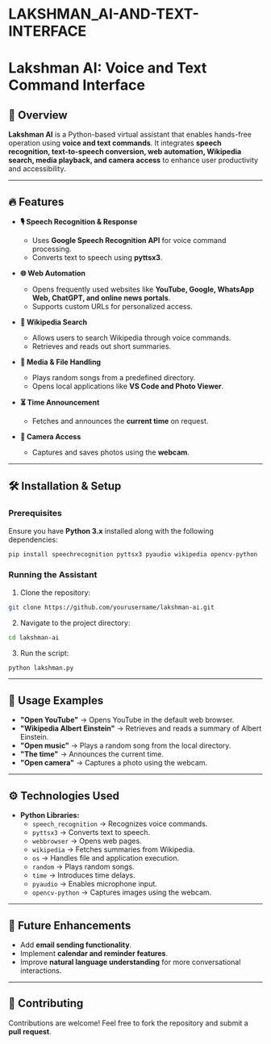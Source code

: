 # LAKSHMAN_AI-AND-TEXT-INTERFACE
# Lakshman AI: Voice and Text Command Interface

## 🚀 Overview
**Lakshman AI** is a Python-based virtual assistant that enables hands-free operation using **voice and text commands**. It integrates **speech recognition, text-to-speech conversion, web automation, Wikipedia search, media playback, and camera access** to enhance user productivity and accessibility.

---
## 🔥 Features
- **🎙️ Speech Recognition & Response**  
  - Uses **Google Speech Recognition API** for voice command processing.  
  - Converts text to speech using **pyttsx3**.

- **🌐 Web Automation**  
  - Opens frequently used websites like **YouTube, Google, WhatsApp Web, ChatGPT, and online news portals**.  
  - Supports custom URLs for personalized access.

- **📖 Wikipedia Search**  
  - Allows users to search Wikipedia through voice commands.  
  - Retrieves and reads out short summaries.

- **🎵 Media & File Handling**  
  - Plays random songs from a predefined directory.  
  - Opens local applications like **VS Code and Photo Viewer**.

- **⏳ Time Announcement**  
  - Fetches and announces the **current time** on request.

- **📸 Camera Access**  
  - Captures and saves photos using the **webcam**.

---
## 🛠️ Installation & Setup
### Prerequisites
Ensure you have **Python 3.x** installed along with the following dependencies:
```bash
pip install speechrecognition pyttsx3 pyaudio wikipedia opencv-python
```

### Running the Assistant
1. Clone the repository:
```bash
git clone https://github.com/yourusername/lakshman-ai.git
```
2. Navigate to the project directory:
```bash
cd lakshman-ai
```
3. Run the script:
```bash
python lakshman.py
```

---
## 🎯 Usage Examples
- **"Open YouTube"** → Opens YouTube in the default web browser.
- **"Wikipedia Albert Einstein"** → Retrieves and reads a summary of Albert Einstein.
- **"Open music"** → Plays a random song from the local directory.
- **"The time"** → Announces the current time.
- **"Open camera"** → Captures a photo using the webcam.

---
## ⚙️ Technologies Used
- **Python Libraries:**
  - `speech_recognition` → Recognizes voice commands.
  - `pyttsx3` → Converts text to speech.
  - `webbrowser` → Opens web pages.
  - `wikipedia` → Fetches summaries from Wikipedia.
  - `os` → Handles file and application execution.
  - `random` → Plays random songs.
  - `time` → Introduces time delays.
  - `pyaudio` → Enables microphone input.
  - `opencv-python` → Captures images using the webcam.

---
## 📌 Future Enhancements
- Add **email sending functionality**.
- Implement **calendar and reminder features**.
- Improve **natural language understanding** for more conversational interactions.

---
## 🤝 Contributing
Contributions are welcome! Feel free to fork the repository and submit a **pull request**.



